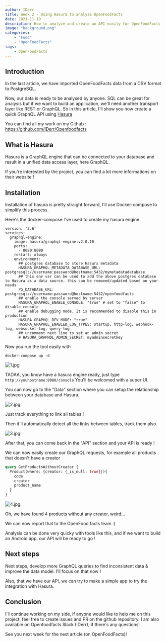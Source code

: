 ```yaml
---
author: IDerr
title: Week 2 - Using Hasura to analyze OpenFoodFacts 
date: 2021-11-19
description: How to analyze and create an API easily for OpenFoodFacts ! 
image: "background.png"
categories: 
    - "Food"
    - "OpenFoodFacts"
tags:
    - OpenFoodFacts
---
```


## Introduction
In the last article, we have imported OpenFoodFacts data from a CSV format to PostgreSQL.

Now, our data is ready to be analysed by anyone.
SQL can be great for analysis but if we want to build an application, we'll need another transport layer like REST or GraphQL.
So in this article, I'll show you how create a quick GraphQL API using [Hasura](https://hasura.io/)

You can find all my work on my Github : https://github.com/IDerr/Openfoodfacts

## What is Hasura

Hasura is a GraphQL engine that can be connected to your database and result in a unified data access layer, here GraphQL.

If you're interested by the project, you can find a lot more informations on their website ! 

## Installation

Installation of hasura is pretty straight forward, I'll use Docker-compose to simplify this process.

Here's the docker-compose I've used to create my hasura engine
```
version: '3.6'
services:
  graphql-engine:
    image: hasura/graphql-engine:v2.0.10
    ports:
      - 8080:8080
    restart: always
    environment:
      ## postgres database to store Hasura metadata
      HASURA_GRAPHQL_METADATA_DATABASE_URL: postgresql://username:password@hostname:5432/mymetadatadatabase
      ## this env var can be used to add the above postgres database to Hasura as a data source. this can be removed/updated based on your needs
      PG_DATABASE_URL: postgresql://username:password@hostname:5432/openfoodfacts
      ## enable the console served by server
      HASURA_GRAPHQL_ENABLE_CONSOLE: "true" # set to "false" to disable console
      ## enable debugging mode. It is recommended to disable this in production
      HASURA_GRAPHQL_DEV_MODE: "true"
      HASURA_GRAPHQL_ENABLED_LOG_TYPES: startup, http-log, webhook-log, websocket-log, query-log
      ## uncomment next line to set an admin secret
      # HASURA_GRAPHQL_ADMIN_SECRET: myadminsecretkey
```

Now you run the tool easily with
```
docker-compose up -d 
```
![1.jpg](2.jpg)

TADAA, you know have a hasura engine ready, just type ``` http://youhostname:8080/console```
You'll be welcomed with a super UI.

You can now go to the "Data" section where you can setup the relationship between your database and Hasura.

![2.jpg](2.jpg)

Just track everything to link all tables !

Then it'll automatically detect all the links between tables, track them also.

![3.jpg](3.jpg)

After that, you can come back in the "API" section and your API is ready !

We can now easily create our GraphQL requests, for example all products that doesn't have a creator

```graphql
query GetProductsWithoutCreator {
  Product(where: {creator: {_is_null: true}}){
    code
    creator
    product_name
  }
}
```
![4.jpg](4.jpg)

Oh, we have found 4 products without any creator, weird...

We can now report that to the OpenFood facts team :)

Analysis can be done very quicky with tools like this, and if we want to build an Android app, our API will be ready to go !

## Next steps
Next steps, develop more GraphQL queries to find inconsistent data & improve the data model.
I'll focus on that now ! 

Also, that we have our API, we can try to make a simple app to try the integration with Hasura.

## Conclusion

I'll continue working on my side, if anyone would like to help me on this project, feel free to create issues and PR on the github repository.
I am also available on Openfoodfacts Slack (IDerr), if there's any questions!
 
See you next week for the next article (on OpenFoodFacts)! 